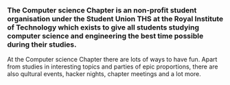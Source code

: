 <h3>
The Computer science Chapter is an non-profit student organisation under the Student Union THS at the
Royal Institute of Technology which exists to give all students studying computer
science and engineering the best time possible during their studies.
</h3>

At the Computer science Chapter there are lots of ways to have fun. Apart from studies in
interesting topics and parties of epic proportions, there are also qultural
events, hacker nights, chapter meetings and a lot more.
